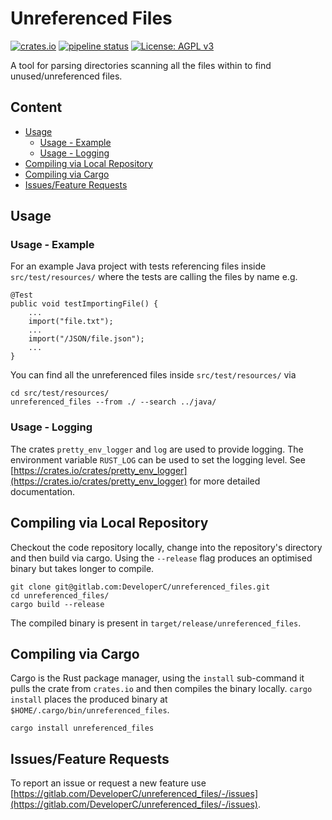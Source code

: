 # Unreferenced Files
[![crates.io](https://img.shields.io/crates/v/unreferenced_files)](https://crates.io/crates/unreferenced_files) [![pipeline status](https://gitlab.com/DeveloperC/unreferenced_files/badges/master/pipeline.svg)](https://gitlab.com/DeveloperC/unreferenced_files/commits/master) [![License: AGPL v3](https://img.shields.io/badge/License-AGPLv3-blue.svg)](https://www.gnu.org/licenses/agpl-3.0)


A tool for parsing directories scanning all the files within to find unused/unreferenced files.


## Content
 * [Usage](#usage)
    + [Usage - Example](#usage-example)
    + [Usage - Logging](#usage-logging)
 * [Compiling via Local Repository](#compiling-via-local-repository)
 * [Compiling via Cargo](#compiling-via-cargo)
 * [Issues/Feature Requests](#issuesfeature-requests)


## Usage


### Usage - Example
For an example Java project with tests referencing files  inside `src/test/resources/` where the tests are calling the files by name e.g.

```
@Test
public void testImportingFile() {
    ...
    import("file.txt");
    ...
    import("/JSON/file.json");
    ...
}
```

You can find all the unreferenced files inside `src/test/resources/` via

```
cd src/test/resources/
unreferenced_files --from ./ --search ../java/
```


### Usage - Logging
The crates `pretty_env_logger` and `log` are used to provide logging.
The environment variable `RUST_LOG` can be used to set the logging level.
See [https://crates.io/crates/pretty_env_logger](https://crates.io/crates/pretty_env_logger) for more detailed documentation.


## Compiling via Local Repository
Checkout the code repository locally, change into the repository's directory and then build via cargo.
Using the `--release` flag produces an optimised binary but takes longer to compile.

```
git clone git@gitlab.com:DeveloperC/unreferenced_files.git
cd unreferenced_files/
cargo build --release
```

The compiled binary is present in `target/release/unreferenced_files`.


## Compiling via Cargo
Cargo is the Rust package manager, using the `install` sub-command it pulls the crate from `crates.io` and then compiles the binary locally.
`cargo install` places the produced binary at `$HOME/.cargo/bin/unreferenced_files`.

```
cargo install unreferenced_files
```


## Issues/Feature Requests
To report an issue or request a new feature use [https://gitlab.com/DeveloperC/unreferenced_files/-/issues](https://gitlab.com/DeveloperC/unreferenced_files/-/issues).